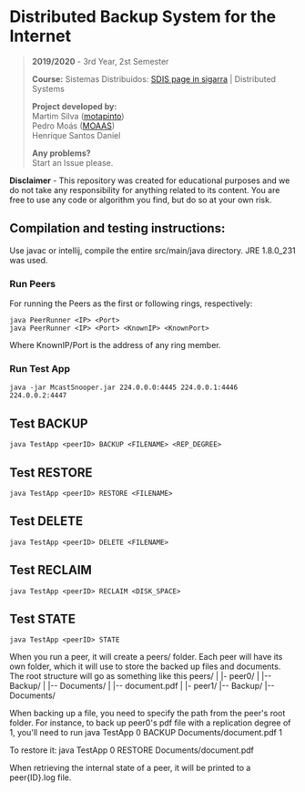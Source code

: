 # Distributed Backup System for the Internet

> **2019/2020** - 3rd Year, 2st Semester
>
> **Course:** Sistemas Distribuidos: [SDIS page in sigarra](https://sigarra.up.pt/feup/en/ucurr_geral.ficha_uc_view?pv_ocorrencia_id=436451) | Distributed Systems
>
> **Project developed by:**\
> Martim Silva ([motapinto](https://github.com/motapinto)) \
> Pedro Moás ([MOAAS](https://github.com/MOAAS)) \
> Henrique Santos 
> Daniel
>
> **Any problems?**\
> Start an Issue please.

**Disclaimer** - This repository was created for educational purposes and we do not take any responsibility for anything related to its content. You are free to use any code or algorithm you find, but do so at your own risk.

## Compilation and testing instructions:
Use javac or intellij, compile the entire src/main/java directory.
JRE 1.8.0_231 was used.

### Run Peers
For running the Peers as the first or following rings, respectively:
```
java PeerRunner <IP> <Port>
java PeerRunner <IP> <Port> <KnownIP> <KnownPort>
```
Where KnownIP/Port is the address of any ring member.

### Run Test App
```
java -jar McastSnooper.jar 224.0.0.0:4445 224.0.0.1:4446 224.0.0.2:4447

```

## Test BACKUP
```
java TestApp <peerID> BACKUP <FILENAME> <REP_DEGREE>
```
## Test RESTORE
```
java TestApp <peerID> RESTORE <FILENAME>
```
## Test DELETE
```
java TestApp <peerID> DELETE <FILENAME>
```
## Test RECLAIM
```
java TestApp <peerID> RECLAIM <DISK_SPACE>
```
## Test STATE
```
java TestApp <peerID> STATE
```

When you run a peer, it will create a peers/ folder. 
Each peer will have its own folder, which it will use to store the backed up files and documents.
The root structure will go as something like this
peers/
|
|- peer0/
|  |-- Backup/
|  |-- Documents/
|      |-- document.pdf
|
|- peer1/
   |-- Backup/
   |-- Documents/

When backing up a file, you need to specify the path from the peer's root folder.
For instance, to back up peer0's pdf file with a replication degree of 1, you'll need to run
java TestApp 0 BACKUP Documents/document.pdf 1

To restore it:
java TestApp 0 RESTORE Documents/document.pdf

When retrieving the internal state of a peer, it will be printed to a peer{ID}.log file.
